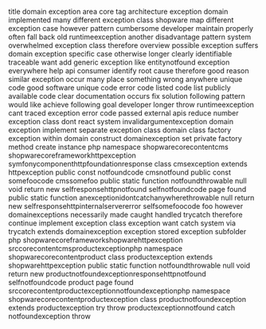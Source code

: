 title domain exception area core tag architecture exception domain implemented many different exception class shopware map different exception case however pattern cumbersome developer maintain properly often fall back old runtimeexception another disadvantage pattern system overwhelmed exception class therefore overview possible exception suffers domain exception specific case otherwise longer clearly identifiable traceable want add generic exception like entitynotfound exception everywhere help api consumer identify root cause therefore good reason similar exception occur many place something wrong anywhere unique code good software unique code error code listed code list publicly available code clear documentation occurs fix solution following pattern would like achieve following goal developer longer throw runtimeexception cant traced exception error code passed external apis reduce number exception class dont react system invalidargumentexception domain exception implement separate exception class domain class factory exception within domain construct domainexception set private factory method create instance php namespace shopwarecorecontentcms shopwarecoreframeworkhttpexception symfonycomponenthttpfoundationresponse class cmsexception extends httpexception public const notfoundcode cmsnotfound public const somefoocode cmssomefoo public static function notfoundthrowable null void return new selfresponsehttpnotfound selfnotfoundcode page found public static function anexceptionidontcatchanywherethrowable null return new selfresponsehttpinternalservererror selfsomefoocode foo however domainexceptions necessarily made caught handled trycatch therefore continue implement exception class exception want catch system via trycatch extends domainexception exception stored exception subfolder php shopwarecoreframeworkshopwarehttpexception srccorecontentcmsproductexceptionphp namespace shopwarecorecontentproduct class productexception extends shopwarehttpexception public static function notfoundthrowable null void return new productnotfoundexceptionresponsehttpnotfound selfnotfoundcode product page found srccorecontentproductexceptionnotfoundexceptionphp namespace shopwarecorecontentproductexception class productnotfoundexception extends productexception try throw productexceptionnotfound catch notfoundexception throw
